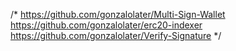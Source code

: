 /* https://github.com/gonzalolater/Multi-Sign-Wallet
https://github.com/gonzalolater/erc20-indexer
https://github.com/gonzalolater/Verify-Signature */
